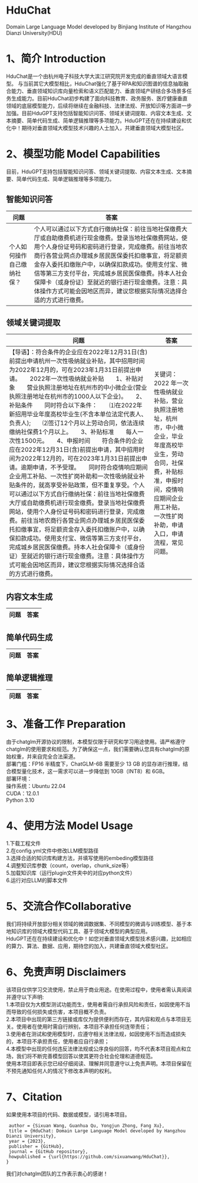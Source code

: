 # HduChat
Domain Large Language Model developed by Binjiang Institute of Hangzhou Dianzi University(HDU)

# 1、简介 Introduction
HduChat是一个由杭州电子科技大学大滨江研究院开发完成的垂直领域大语言模型。 与当前其它大模型相比，HduChat强化了基于RPA和知识图谱的信息抽取融合能力、垂直领域知识库向量检索和语义匹配能力、垂直领域产研结合多场景多任务生成能力。目前HduChat初步构建了面向科技教育、政务服务、医疗健康垂直领域的底层模型能力，后续将继续在金融科技、法律法规、开放知识等方面进一步加强。目前HduGPT支持包括智能知识问答、领域关键词提取、内容文本生成、文本摘要、简单代码生成、简单逻辑推理等多项能力。HduGPT还在在持续建设和优化中！期待对垂直领域大模型技术兴趣的人士加入，共建垂直领域大模型社区。

# 2、模型功能 Model Capabilities
目前，HduGPT支持包括智能知识问答、领域关键词提取、内容文本生成、文本摘要、简单代码生成、简单逻辑推理等多项能力。

## 智能知识问答
| 问题| 答案 |
| ------ | ------ |
| 个人如何操作自己缴纳社保？ | 个人可以通过以下方式自行缴纳社保：前往当地社保缴费大厅或自助缴费机进行现金缴费。登录当地社保缴费网站，使用个人身份证号码和密码进行登录，完成缴费。前往当地农商行各营业网点办理城乡居民医保委托扣缴事宜，将足额资金存入委托扣缴账户中，以确保扣款成功。使用支付宝、微信等第三方支付平台，完成城乡居民医保缴费。持本人社会保障卡（或身份证）至就近的银行进行现金缴费。注意：具体操作方式可能会因地区而异，建议您根据实际情况选择合适的方式进行缴费。 |

## 领域关键词提取
| 问题| 答案 |
| ------ | ------ |
| 【导语】：符合条件的企业应在2022年12月31日(含)前提出申请杭州一次性吸纳就业补贴，其中招用时间为2022年12月的，可在2023年1月31日前提出申请。　　2022年一次性吸纳就业补贴　　1、补贴对象　　营业执照注册地址在杭州市的中小微企业(营业执照注册地址在杭州市的1000人以下企业)。　　2、补贴条件　　同时符合以下条件：　　⑴在2022年新招用毕业年度高校毕业生(不含本单位法定代表人、负责人);　　⑵签订12个月以上劳动合同，依法连续缴纳社保费1个月以上。　　3、补贴标准　　每人一次性1500元。　　4、申报时间　　符合条件的企业应在2022年12月31日(含)前提出申请，其中招用时间为2022年12月的，可在2023年1月31日前提出申请。逾期申请，不予受理。　　同时符合疫情响应期间企业用工补贴、一次性扩岗补助和一次性吸纳就业补贴条件的，就高享受补贴政策，但不重复享受。个人可以通过以下方式自行缴纳社保：前往当地社保缴费大厅或自助缴费机进行现金缴费。登录当地社保缴费网站，使用个人身份证号码和密码进行登录，完成缴费。前往当地农商行各营业网点办理城乡居民医保委托扣缴事宜，将足额资金存入委托扣缴账户中，以确保扣款成功。使用支付宝、微信等第三方支付平台，完成城乡居民医保缴费。持本人社会保障卡（或身份证）至就近的银行进行现金缴费。注意：具体操作方式可能会因地区而异，建议您根据实际情况选择合适的方式进行缴费。 | 关键词：2022 年一次性吸纳就业补贴，营业执照注册地址，杭州市，中小微企业，毕业年度高校毕业生，劳动合同，社保费，补贴标准，申报时间，疫情响应期间企业用工补贴，一次性扩岗补助，申请入口，申请流程，常见问题。

## 内容文本生成
| 问题| 答案 |
| ------ | ------ |

## 简单代码生成
| 问题| 答案 |
| ------ | ------ |

## 简单逻辑推理
| 问题| 答案 |
| ------ | ------ |

# 3、准备工作 Preparation
由于chatglm开源协议的限制，本模型仅限于研究和学习用途使用。请严格遵守chatglm的使用要求和规范。为了确保这一点，我们需要确认您具有chatglm的原始权重，并来自完全合法渠道。<br>
部署门槛：FP16 半精度下，ChatGLM-6B 需要至少 13 GB 的显存进行推理，结合模型量化技术，这一需求可以进一步降低到 10GB（INT8）和 6GB。<br>
部署环境：<br>
操作系统：Ubuntu 22.04<br>
CUDA：12.0.1<br>
Python 3.10<br>

# 4、使用方法 Model Usage
1.下载工程文件<br>
2.在config.yml文件中修改LLM模型路径<br>
3.选择合适的知识库构建方法，并填写使用的embeding模型路径<br>
4.调整知识库参数（count，overlap，chunk_size等）<br>
5.加载知识库（运行plugin文件夹中的对应python文件）<br>
6.运行对应LLM的脚本文件 <br>

# 5、交流合作Collaborative
我们将持续开放部分相关领域的微调数据集、不同模型的微调与训练模型、基于本地知识库的领域大模型代码工具、基于领域大模型的典型应用。<br>
HduGPT还在在持续建设和优化中！如您对垂直领域大模型技术感兴趣，比如相应的算力、算法、数据、应用，期待您的加入，共建垂直领域大模型社区。

# 6、免责声明 Disclaimers
该项目仅供学习交流使用，禁止用于商业用途。在使用过程中，使用者需认真阅读并遵守以下声明:<br>
1.本项目仅为大模型测试功能而生，使用者需自行承担风险和责任，如因使用不当而导致的任何损失或伤害，本项目概不负责。<br>
2.本项目中出现的第三方链接或库仅为提供便利而存在，其内容和观点与本项目无关。使用者在使用时需自行辨别，本项目不承担任何连带责任；<br>
3.使用者在测试和使用模型时，应遵守相关法律法规，如因使用不当而造成损失的，本项目不承担责任，使用者应自行承担；<br>
4.本模型中出现的任何违反法律法规或公序良俗的回答，均不代表本项目观点和立场，我们将不断完善模型回答以使其更符合社会伦理和道德规范。<br>
使用本项目即表示您已经仔细阅读、理解并同意遵守以上免责声明。本项目保留在不预先通知任何人的情况下修改本声明的权利。<br>

# 7、Citation
如果使用本项目的代码、数据或模型，请引用本项目。
```@misc{HduChat,
 author = {Sixuan Wang, Guanhua Qu, Yongjun Zhong, Fang Xu},
 title = {HduChat: Domain Large Language Model developed by Hangzhou Dianzi University},
 year = {2023},
 publisher = {GitHub},
 journal = {GitHub repository},
 howpublished = {\url{https://github.com/sixuanwang/HduChat}},
}
```

我们对chatglm团队的工作表示衷心的感谢！
